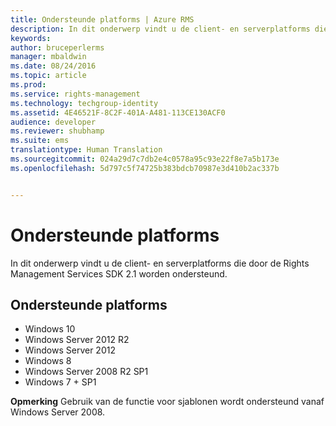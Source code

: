 ```yaml
---
title: Ondersteunde platforms | Azure RMS
description: In dit onderwerp vindt u de client- en serverplatforms die door de Rights Management Services SDK 2.1 worden ondersteund.
keywords: 
author: bruceperlerms
manager: mbaldwin
ms.date: 08/24/2016
ms.topic: article
ms.prod: 
ms.service: rights-management
ms.technology: techgroup-identity
ms.assetid: 4E46521F-8C2F-401A-A481-113CE130ACF0
audience: developer
ms.reviewer: shubhamp
ms.suite: ems
translationtype: Human Translation
ms.sourcegitcommit: 024a29d7c7db2e4c0578a95c93e22f8e7a5b173e
ms.openlocfilehash: 5d797c5f74725b383bdcb70987e3d410b2ac337b


---
```


# Ondersteunde platforms

In dit onderwerp vindt u de client- en serverplatforms die door de Rights Management Services SDK 2.1 worden ondersteund.

## Ondersteunde platforms

-   Windows 10
-   Windows Server 2012 R2
-   Windows Server 2012
-   Windows 8
-   Windows Server 2008 R2 SP1
-   Windows 7 + SP1

**Opmerking** Gebruik van de functie voor sjablonen wordt ondersteund vanaf Windows Server 2008.

 

 

 






<!--HONumber=Aug16_HO4-->



